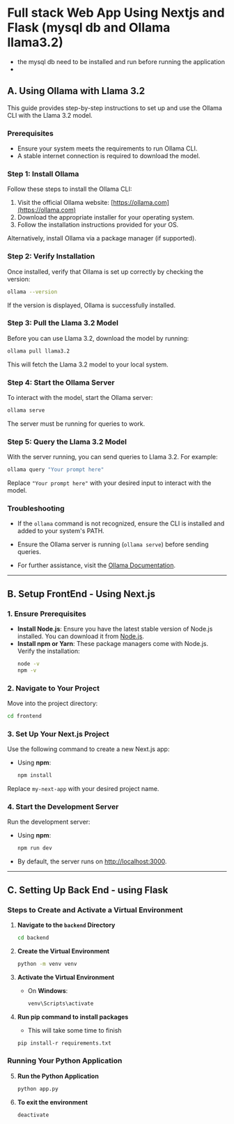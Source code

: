 # Full stack Web App Using Nextjs and Flask (mysql db and Ollama llama3.2)
- the mysql db need to be installed and run before running the application
- 
## A. Using Ollama with Llama 3.2

This guide provides step-by-step instructions to set up and use the Ollama CLI with the Llama 3.2 model.
### Prerequisites

- Ensure your system meets the requirements to run Ollama CLI.
- A stable internet connection is required to download the model.

### Step 1: Install Ollama
Follow these steps to install the Ollama CLI:

1. Visit the official Ollama website: [https://ollama.com](https://ollama.com)
2. Download the appropriate installer for your operating system.
3. Follow the installation instructions provided for your OS.

Alternatively, install Ollama via a package manager (if supported).

### Step 2: Verify Installation
Once installed, verify that Ollama is set up correctly by checking the version:

```bash
ollama --version
```

If the version is displayed, Ollama is successfully installed.

### Step 3: Pull the Llama 3.2 Model
Before you can use Llama 3.2, download the model by running:

```bash
ollama pull llama3.2
```

This will fetch the Llama 3.2 model to your local system.

### Step 4: Start the Ollama Server
To interact with the model, start the Ollama server:

```bash
ollama serve
```

The server must be running for queries to work.

### Step 5: Query the Llama 3.2 Model
With the server running, you can send queries to Llama 3.2. For example:

```bash
ollama query "Your prompt here"
```

Replace `"Your prompt here"` with your desired input to interact with the model.

### Troubleshooting
- If the `ollama` command is not recognized, ensure the CLI is installed and added to your system's PATH.
- Ensure the Ollama server is running (`ollama serve`) before sending queries.

- For further assistance, visit the [Ollama Documentation](https://ollama.com/docs).
---

## B. Setup FrontEnd - Using Next.js
### 1. Ensure Prerequisites

- **Install Node.js**: Ensure you have the latest stable version of Node.js installed. You can download it from [Node.js](https://nodejs.org).
- **Install npm or Yarn**: These package managers come with Node.js. Verify the installation:
  ```bash
  node -v
  npm -v
  ```
### 2. Navigate to Your Project

Move into the project directory:
```bash
cd frontend
```
### 3. Set Up Your Next.js Project

Use the following command to create a new Next.js app:

- Using **npm**:
  ```bash
  npm install
  ```
Replace `my-next-app` with your desired project name.

### 4. Start the Development Server

Run the development server:

- Using **npm**:
  ```bash
  npm run dev
  ```

- By default, the server runs on [http://localhost:3000](http://localhost:3000).
---
## C. Setting Up Back End - using Flask 

### Steps to Create and Activate a Virtual Environment

1. **Navigate to the `backend` Directory**  
   ```bash
   cd backend
   ```

2. **Create the Virtual Environment**  
   ```bash
   python -m venv venv
   ```

3. **Activate the Virtual Environment**  
   - On **Windows**:  
     ```bash
     venv\Scripts\activate
     ```
4. **Run pip command to install packages**
    - This will take some time to finish
   ```bash
   pip install-r requirements.txt
   ```
### Running Your Python Application

5. **Run the Python Application**  
   ```bash
   python app.py
   ```
6. **To exit the environment**  
   ```bash
   deactivate
   ```
